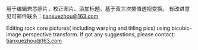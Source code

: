 用于编辑岩芯照片，校正图片、添加标题。基于双三次插值透视变换。
有改进意见可邮件联系：tianxuezhou@163.com

Editing rock core pictures( including warping and titling pics) using bicubic-image perspective transform.
If got any suggestions, please contact: tianxuezhou@163.com
